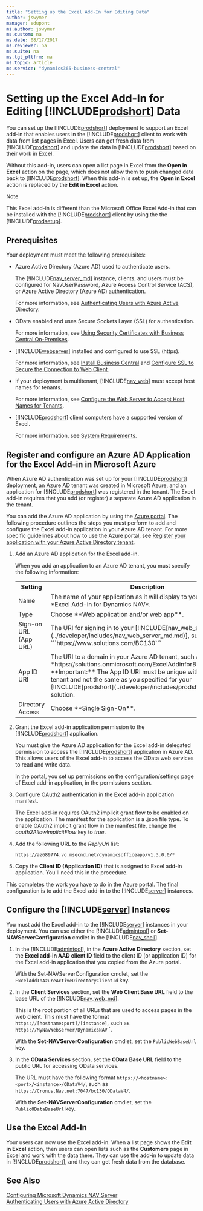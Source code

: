 ```yaml
---
title: "Setting up the Excel Add-In for Editing Data"
author: jswymer
manager: edupont
ms.author: jswymer
ms.custom: na
ms.date: 08/17/2017
ms.reviewer: na
ms.suite: na
ms.tgt_pltfrm: na
ms.topic: article
ms.service: "dynamics365-business-central"
---
```

# Setting up the Excel Add-In for Editing [!INCLUDE[prodshort](../developer/includes/prodshort.md)] Data
You can set up the [!INCLUDE[prodshort](../developer/includes/prodshort.md)] deployment to support an Excel add-in that enables users in the [!INCLUDE[prodshort](../developer/includes/prodshort.md)] client to work with data from list pages in Excel. Users can get fresh data from [!INCLUDE[prodshort](../developer/includes/prodshort.md)] and update the data in [!INCLUDE[prodshort](../developer/includes/prodshort.md)] based on their work in Excel.

Without this add-in, users can open a list page in Excel from the **Open in Excel** action on the page, which does not allow them to push changed data back to [!INCLUDE[prodshort](../developer/includes/prodshort.md)]. When this add-in is set up, the **Open in Excel** action is replaced by the **Edit in Excel** action.

>[!NOTE]
>This Excel add-in is different than the Microsoft Office Excel Add-in that can be installed with  the [!INCLUDE[prodshort](../developer/includes/prodshort.md)] client by using the the [!INCLUDE[prodsetup](../developer/includes/prodsetup.md)].

## Prerequisites
Your deployment must meet the following prerequisites:

-   Azure Active Directory (Azure AD) used to authenticate users.

    The [!INCLUDE[nav_server_md](../developer/includes/nav_server_md.md)] instance, clients, and users must be configured for NavUserPassword, Azure Access Control Service (ACS), or Azure Active Directory (Azure AD) authentication.

    For more information, see [Authenticating Users with Azure Active Directory](Authenticating-Users-with-Azure-Active-Directory.md).  
-   OData enabled and uses Secure Sockets Layer (SSL) for authentication.

    For more information, see [Using Security Certificates with Business Central On-Premises](../deployment/implement-security-certificates-production-environment.md).  

-   [!INCLUDE[webserver](../developer/includes/webserver.md)] installed and configured to use SSL (https).

    For more information, see [Install Business Central](../deployment/install-using-setup.md) and [Configure SSL to Secure the Connection to Web Client](../deployment/Configure-SSL-web-client-connection.md).

-   If your deployment is multitenant, [!INCLUDE[nav_web](../developer/includes/nav_web_md.md)] must accept host names for tenants.

    For more information, see [Configure the Web Server to Accept Host Names for Tenants](configure-web-server-to-accept-host-names-for-tenants.md).  

- [!INCLUDE[prodshort](../developer/includes/prodshort.md)] client computers have a supported version of Excel.

    For more information, see [System Requirements](../deployment/System-Requirement-business-central.md#WebClient).

## Register and configure an Azure AD Application for the Excel Add-in in Microsoft Azure
When Azure AD authentication was set up for your [!INCLUDE[prodshort](../developer/includes/prodshort.md)] deployment, an Azure AD tenant was created in Microsoft Azure, and an application for [!INCLUDE[prodshort](../developer/includes/prodshort.md)] was registered in the tenant. The Excel add-in requires that you add (or register) a separate Azure AD application in the tenant.

You can add the Azure AD application by using the [Azure portal](http://go.microsoft.com/fwlink/?LinkID=317944). The following procedure outlines the steps you must perform to add and configure the Excel add-in application in your Azure AD tenant. For more specific guidelines about how to use the Azure portal, see [Register your application with your Azure Active Directory tenant](https://docs.microsoft.com/en-us/azure/active-directory/active-directory-app-registration).

1.  Add an Azure AD application for the Excel add-in.

    When you add an application to an Azure AD tenant, you must specify the following information:  

    <table>
    <tr>
    <th>Setting</th>
    <th>Description</th>
    </tr>
    <tr>
    <td>Name</td>
    <td>The name of your application as it will display to your users, such as *Excel Add-in for Dynamics NAV*.</td>
    </tr>
    <tr>
    <td>Type</td>
    <td>Choose **Web application and/or web app**.</td>
    </tr>
    <tr>
    <td>Sign-on URL (App URL)</td>
    <td>The URI for signing in to your [!INCLUDE[nav_web_server](../developer/includes/nav_web_server_md.md)], such as ```https://www.solutions.com/BC130``` </td>
    </tr>
    <tr>
    <td>App ID URI</td>
    <td>The URI to a domain in your Azure AD tenant, such as *https://solutions.onmicrosoft.com/ExcelAddinforBusinessCentral*. **Important:**  The App ID URI must be unique within the Azure AD tenant and not the same as you specified for your [!INCLUDE[prodshort](../developer/includes/prodshort.md)] solution.</td>
    </tr>
    <tr>
    <td>Directory Access</td>
    <td>Choose **Single Sign-On**.</td>
    </tr>
    </table>

2.  Grant the Excel add-in application permission to the [!INCLUDE[prodshort](../developer/includes/prodshort.md)] application.

    You must give the Azure AD application for the Excel add-in delegated permission to access the [!INCLUDE[prodshort](../developer/includes/prodshort.md)] application in Azure AD. This allows users of the Excel add-in to access the OData web services to read and write data.  

    In the portal, you set up permissions on the configuration/settings page of Excel add-in application, in the permissions section.  

3.  Configure OAuth2 authentication in the Excel add-in application manifest.

    The Excel add-in requires OAuth2 implicit grant flow to be enabled on the application. The manifest for the application is a .json file type. To enable OAuth2 implicit grant flow in the manifest file, change the *oauth2AllowImplicitFlow* key to *true*.

4. Add the following URL to the *ReplyUrl* list:

    ```  
    https://az689774.vo.msecnd.net/dynamicsofficeapp/v1.3.0.0/*
    ```  

5.  Copy the **Client ID (Application ID)** that is assigned to Excel add-in application. You'll need this in the procedure.

This completes the work you have to do in the Azure portal. The final configuration is to add the Excel add-in to the [!INCLUDE[server](../developer/includes/server.md)] instances.

## Configure the [!INCLUDE[server](../developer/includes/server.md)] Instances
You must add the Excel add-in to the [!INCLUDE[server](../developer/includes/server.md)] instances in your deployment. You can use either the [!INCLUDE[admintool](../developer/includes/admintool.md)] or **Set-NAVServerConfiguration** cmdlet in the [!INCLUDE[nav_shell](../developer/includes/nav_shell_md.md)].

1.  In the [!INCLUDE[admintool](../developer/includes/admintool.md)], in the **Azure Active Directory** section, set the **Excel add-in AAD client ID** field to the client ID (or application ID) for the Excel add-in application that you copied from the Azure portal.

    With the Set-NAVServerConfiguration cmdlet, set the ```ExcelAddInAzureActiveDirectoryClientId``` key.

2.  In the **Client Services** section, set the **Web Client Base URL** field to the base URL of the [!INCLUDE[nav_web_md](../developer/includes/nav_web_md.md)].

	This is the root portion of all URLs that are used to access pages in the web client. This must have the format ```https://[hostname:port]/[instance]```, such as ```https://MyNavWebServer/DynamicsNAV``` `.

    With the **Set-NAVServerConfiguration** cmdlet, set the ```PublicWebBaseUrl``` key.

3.  In the **OData Services** section, set the **OData Base URL** field to the public URL for accessing OData services.

    The URL must have the following format ```https://<hostname>:<port>/<instance>/ODataV4/```, such as ```https://Cronus.Nav.net:7047/bc130/ODataV4/```.

    With the **Set-NAVServerConfiguration** cmdlet, set the ```PublicODataBaseUrl``` key.

## Use the Excel Add-In
Your users can now use the Excel add-in. When a list page shows the **Edit in Excel** action, then users can open lists such as the **Customers** page in Excel and work with the data there. They can use the add-in to update data in [!INCLUDE[prodshort](../developer/includes/prodshort.md)], and they can get fresh data from the database.  

<!-- > [!NOTE]  
>  The pages that your users want to work on in Excel must be published as web services. -->

## See Also
[Configuring Microsoft Dynamics NAV Server](configure-server-instance.md)  
[Authenticating Users with Azure Active Directory](Authenticating-Users-with-Azure-Active-Directory.md)  
